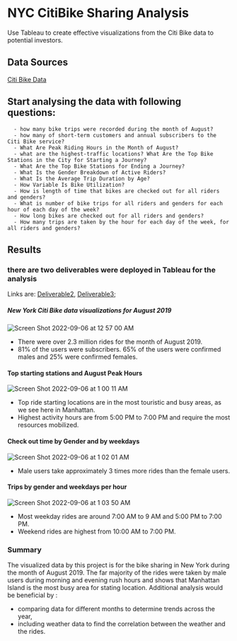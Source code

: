 #     NYC CitiBike Sharing Analysis
Use Tableau to create effective visualizations from the Citi Bike data to potential investors. 

## Data Sources 
[Citi Bike Data](https://www.citibikenyc.com/system-data)

## Start analysing the data with following questions:

      - how many bike trips were recorded during the month of August?
      - how many of short-term customers and annual subscribers to the Citi Bike service?
      - What Are Peak Riding Hours in the Month of August?
      - what are the highest-traffic locations? What Are the Top Bike Stations in the City for Starting a Journey?
      - What Are the Top Bike Stations for Ending a Journey?
      - What Is the Gender Breakdown of Active Riders?
      - What Is the Average Trip Duration by Age?
      - How Variable Is Bike Utilization?
      - How is length of time that bikes are checked out for all riders and genders?
      - What is number of bike trips for all riders and genders for each hour of each day of the week?
      - How long bikes are checked out for all riders and genders?
      - How many trips are taken by the hour for each day of the week, for all riders and genders?
    
## Results 
###  there are two deliverables were deployed in Tableau for the analysis
Links are: [Deliverable2](https://public.tableau.com/app/profile/shirali2014/viz/challenge14_Deliverable2/TripsbyGenderbyWeekday), [Deliverable3](https://public.tableau.com/app/profile/shirali2014/viz/challenge14_Deliverable3/Deliverable3_Story);

##### New York Citi Bike data visualizations for August 2019
![Screen Shot 2022-09-06 at 12 57 00 AM](https://user-images.githubusercontent.com/65901034/188550293-019a24f5-5e00-4e20-999d-01626c07248a.png)
- There were over 2.3 million rides for the month of August 2019.
- 81% of the users were subscribers. 65% of the users were confirmed males and 25% were confirmed females.

#### Top starting stations and August Peak Hours
![Screen Shot 2022-09-06 at 1 00 11 AM](https://user-images.githubusercontent.com/65901034/188550576-d8a6acd3-dcd8-4445-bb29-44597b901e1f.png)
- Top ride starting locations are in the most touristic and busy areas, as we see here in Manhattan.
- Highest activity hours are from 5:00 PM to 7:00 PM and require the most resources mobilized.

#### Check out time by Gender and by weekdays 
![Screen Shot 2022-09-06 at 1 02 01 AM](https://user-images.githubusercontent.com/65901034/188550779-7103c14b-54f4-4b1a-9c1c-f68848f0e7a1.png)
- Male users take approximately 3 times more rides than the female users.

#### Trips by gender and weekdays per hour 
![Screen Shot 2022-09-06 at 1 03 50 AM](https://user-images.githubusercontent.com/65901034/188550984-a6f73cda-29ed-4295-813a-6fc1e7797bc1.png)
- Most weekday rides are around 7:00 AM to 9 AM and 5:00 PM to 7:00 PM.
- Weekend rides are highest from 10:00 AM to 7:00 PM.


### Summary 
The visualized data by this project is for the bike sharing in New York during the month of August 2019.
The far majority of the rides were taken by male users during morning and evening rush hours and shows that Manhattan Island is the most busy area for stating location. 
Additional analysis would be beneficial by :
- comparing data for different months to determine trends across the year,
- including weather data to find the correlation between the weather and the rides.
